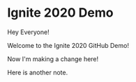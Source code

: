# Ignite 2020 Demo

Hey Everyone! 

Welcome to the Ignite 2020 GitHub Demo!

Now I'm making a change here!

Here is another note.